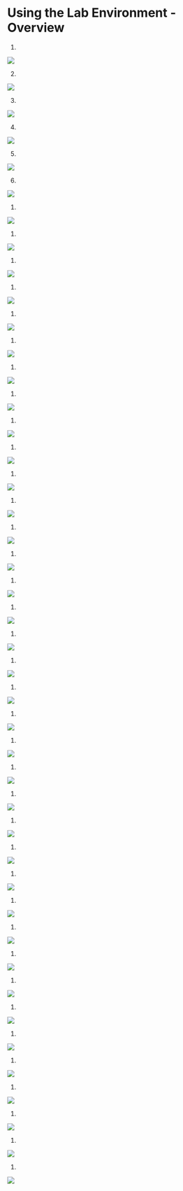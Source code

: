# Using the Lab Environment - Overview

1.

![](img/)

2.

![](img/)

3.

![](img/)

4.

![](img/)

5.

![](img/)

6.

![](img/)

1.

![](img/)

1.

![](img/)

1.

![](img/)

1.

![](img/)

1.

![](img/)

1.

![](img/)

1.

![](img/)

1.

![](img/)

1.

![](img/)

1.

![](img/)

1.

![](img/)

1.

![](img/)

1.

![](img/)

1.

![](img/)

1.

![](img/)

1.

![](img/)

1.

![](img/)

1.

![](img/)

1.

![](img/)

1.

![](img/)

1.

![](img/)

1.

![](img/)

1.

![](img/)

1.

![](img/)

1.

![](img/)

1.

![](img/)

1.

![](img/)

1.

![](img/)

1.

![](img/)

1.

![](img/)

1.

![](img/)

1.

![](img/)

1.

![](img/)

1.

![](img/)

1.

![](img/)

1.

![](img/)

1.

![](img/)


